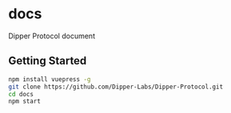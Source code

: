 # docs
Dipper Protocol document

## Getting Started

```bash
npm install vuepress -g
git clone https://github.com/Dipper-Labs/Dipper-Protocol.git
cd docs
npm start
```